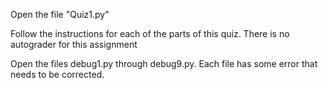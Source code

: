 Open the file "Quiz1.py"

Follow the instructions for each of the parts of this quiz.
There is no autograder for this assignment

Open the files debug1.py through debug9.py.
Each file has some error that needs to be corrected.